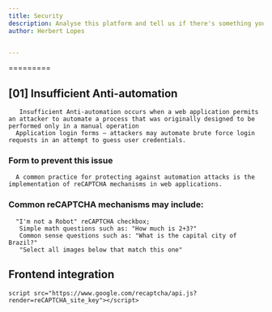 ```yaml
---
title: Security
description: Analyse this platform and tell us if there's something you'd change in terms of security measures.
author: Herbert Lopes


---
```

=========


## [01] Insufficient Anti-automation
       Insufficient Anti-automation occurs when a web application permits an attacker to automate a process that was originally designed to be performed only in a manual operation
      Application login forms – attackers may automate brute force login requests in an attempt to guess user credentials.


### Form to prevent this issue

      A common practice for protecting against automation attacks is the implementation of reCAPTCHA mechanisms in web applications. 
    
### Common reCAPTCHA mechanisms may include:

      "I'm not a Robot" reCAPTCHA checkbox;
       Simple math questions such as: "How much is 2+3?"
       Common sense questions such as: "What is the capital city of Brazil?"
       "Select all images below that match this one"

## Frontend integration
    script src="https://www.google.com/recaptcha/api.js?render=reCAPTCHA_site_key"></script>
  <script>
  grecaptcha.ready(function() {
      grecaptcha.execute('reCAPTCHA_site_key', {action: 'action_name'}).then(function(token) {
         ...
      });
  });
  </script>
